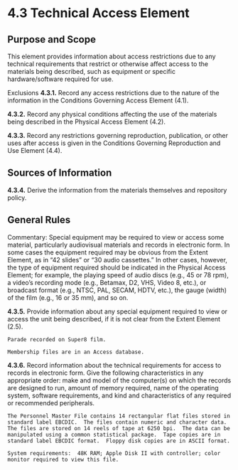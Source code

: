 # 4.3  Technical Access Element

## Purpose and Scope
This element provides information about access restrictions due to any technical requirements that restrict or otherwise affect access to the materials being described, such as equipment or specific hardware/software required for use.

Exclusions
**4.3.1.**  Record any access restrictions due to the nature of the information in the Conditions Governing Access Element (4.1).

**4.3.2.**  Record any physical conditions affecting the use of the materials being described in the Physical Access Element (4.2).

**4.3.3.**  Record any restrictions governing reproduction, publication, or other uses after access is given in the Conditions Governing Reproduction and Use Element (4.4).

## Sources of Information
**4.3.4.**  Derive the information from the materials themselves and repository policy.

## General Rules
Commentary:  Special equipment may be required to view or access some material, particularly audiovisual materials and records in electronic form.  In some cases the equipment required may be obvious from the Extent Element, as in “42 slides” or “30 audio cassettes.”  In other cases, however, the type of equipment required should be indicated in the Physical Access Element; for example, the playing speed of audio discs (e.g., 45 or 78 rpm), a video’s recording mode (e.g., Betamax, D2, VHS, Video 8, etc.), or broadcast format (e.g., NTSC, PAL, SECAM, HDTV, etc.), the gauge (width) of the film (e.g., 16 or 35 mm), and so on.

**4.3.5.**  Provide information about any special equipment required to view or access the unit being described, if it is not clear from the Extent Element (2.5).

`Parade recorded on Super8 film.`

`Membership files are in an Access database.`

**4.3.6.**  Record information about the technical requirements for access to records in electronic form.  Give the following characteristics in any appropriate order:  make and model of the computer(s) on which the records are designed to run, amount of memory required, name of the operating system, software requirements, and kind and characteristics of any required or recommended peripherals.

```
The Personnel Master File contains 14 rectangular flat files stored in standard label EBCDIC.  The files contain numeric and character data.  The files are stored on 14 reels of tape at 6250 bpi.  The data can be manipulated using a common statistical package.  Tape copies are in standard label EBCDIC format.  Floppy disk copies are in ASCII format.
```

`System requirements:  48K RAM; Apple Disk II with controller; color monitor required to view this file.`








